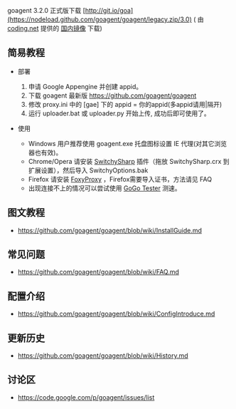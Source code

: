 goagent 3.2.0 正式版下载 [http://git.io/goa](https://nodeload.github.com/goagent/goagent/legacy.zip/3.0) ( 由 [coding.net](http://coding.net) 提供的 [国内镜像](https://coding.net/u/phuslu/p/goagent/git/archive/3.0) 下载)

## 简易教程

- 部署

  1. 申请 Google Appengine 并创建 appid。
  2. 下载 goagent 最新版 https://github.com/goagent/goagent
  3. 修改 proxy.ini 中的 [gae] 下的 appid = 你的appid(多appid请用|隔开)
  4. 运行 uploader.bat 或 uploader.py 开始上传, 成功后即可使用了。

- 使用

  * Windows 用户推荐使用 goagent.exe 托盘图标设置 IE 代理(对其它浏览器也有效)。
  * Chrome/Opera 请安装 [SwitchySharp](https://chrome.google.com/webstore/detail/dpplabbmogkhghncfbfdeeokoefdjegm) 插件（拖放  SwitchySharp.crx 到扩展设置），然后导入 SwitchyOptions.bak
  * Firefox 请安装 [FoxyProxy](https://addons.mozilla.org/zh-cn/firefox/addon/foxyproxy-standard/) ，Firefox需要导入证书，方法请见 FAQ
  * 出现连接不上的情况可以尝试使用 [GoGo Tester](https://github.com/phuslu/gogotester/raw/master/GoGo%20Tester/bin/Debug/GoGo%20Tester.exe) 测速。

## 图文教程
* https://github.com/goagent/goagent/blob/wiki/InstallGuide.md

## 常见问题
* https://github.com/goagent/goagent/blob/wiki/FAQ.md

## 配置介绍
* https://github.com/goagent/goagent/blob/wiki/ConfigIntroduce.md

## 更新历史
* https://github.com/goagent/goagent/blob/wiki/History.md

## 讨论区
* https://code.google.com/p/goagent/issues/list
